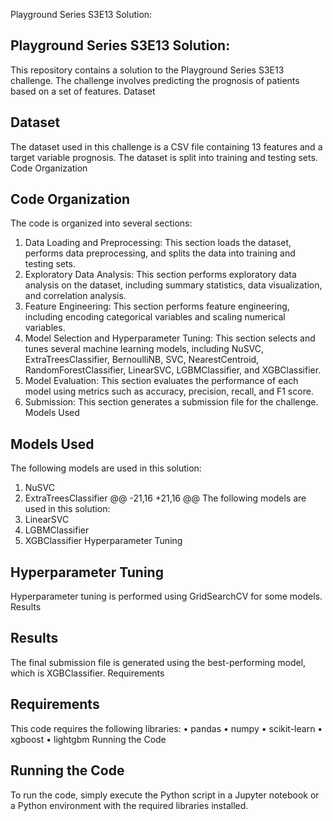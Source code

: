 Playground Series S3E13 Solution:
## Playground Series S3E13 Solution:
This repository contains a solution to the Playground Series S3E13 challenge. The challenge involves predicting the prognosis of patients based on a set of features.
Dataset
## Dataset
The dataset used in this challenge is a CSV file containing 13 features and a target variable prognosis. The dataset is split into training and testing sets.
Code Organization
## Code Organization
The code is organized into several sections:
1.	Data Loading and Preprocessing: This section loads the dataset, performs data preprocessing, and splits the data into training and testing sets.
2.	Exploratory Data Analysis: This section performs exploratory data analysis on the dataset, including summary statistics, data visualization, and correlation analysis.
3.	Feature Engineering: This section performs feature engineering, including encoding categorical variables and scaling numerical variables.
4.	Model Selection and Hyperparameter Tuning: This section selects and tunes several machine learning models, including NuSVC, ExtraTreesClassifier, BernoulliNB, SVC, NearestCentroid, RandomForestClassifier, LinearSVC, LGBMClassifier, and XGBClassifier.
5.	Model Evaluation: This section evaluates the performance of each model using metrics such as accuracy, precision, recall, and F1 score.
6.	Submission: This section generates a submission file for the challenge.
Models Used
## Models Used
The following models are used in this solution:
1.	NuSVC
2.	ExtraTreesClassifier
@@ -21,16 +21,16 @@ The following models are used in this solution:
7.	LinearSVC
8.	LGBMClassifier
9.	XGBClassifier
Hyperparameter Tuning
## Hyperparameter Tuning
Hyperparameter tuning is performed using GridSearchCV for some models.
Results
## Results
The final submission file is generated using the best-performing model, which is XGBClassifier.
Requirements
## Requirements
This code requires the following libraries:
•	pandas
•	numpy
•	scikit-learn
•	xgboost
•	lightgbm
Running the Code
## Running the Code
To run the code, simply execute the Python script in a Jupyter notebook or a Python environment with the required libraries installed.
